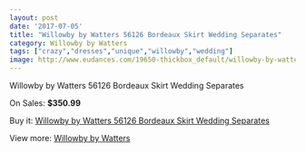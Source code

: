 ```yaml
---
layout: post
date: '2017-07-05'
title: "Willowby by Watters 56126 Bordeaux Skirt Wedding Separates"
category: Willowby by Watters
tags: ["crazy","dresses","unique","willowby","wedding"]
image: http://www.eudances.com/19650-thickbox_default/willowby-by-watters-56126-bordeaux-skirt-wedding-separates.jpg
---
```

Willowby by Watters 56126 Bordeaux Skirt Wedding Separates

On Sales: **$350.99**
<a href="https://www.eudances.com/en/willowby-by-watters/5838-willowby-by-watters-56126-bordeaux-skirt-wedding-separates.html"><amp-img layout="responsive" width="600" height="600" src="//www.eudances.com/19650-thickbox_default/willowby-by-watters-56126-bordeaux-skirt-wedding-separates.jpg" alt="Willowby by Watters 56126 Bordeaux Skirt Wedding Separates 0" /></a>
<a href="https://www.eudances.com/en/willowby-by-watters/5838-willowby-by-watters-56126-bordeaux-skirt-wedding-separates.html"><amp-img layout="responsive" width="600" height="600" src="//www.eudances.com/19657-thickbox_default/willowby-by-watters-56126-bordeaux-skirt-wedding-separates.jpg" alt="Willowby by Watters 56126 Bordeaux Skirt Wedding Separates 1" /></a>
<a href="https://www.eudances.com/en/willowby-by-watters/5838-willowby-by-watters-56126-bordeaux-skirt-wedding-separates.html"><amp-img layout="responsive" width="600" height="600" src="//www.eudances.com/19656-thickbox_default/willowby-by-watters-56126-bordeaux-skirt-wedding-separates.jpg" alt="Willowby by Watters 56126 Bordeaux Skirt Wedding Separates 2" /></a>
<a href="https://www.eudances.com/en/willowby-by-watters/5838-willowby-by-watters-56126-bordeaux-skirt-wedding-separates.html"><amp-img layout="responsive" width="600" height="600" src="//www.eudances.com/19655-thickbox_default/willowby-by-watters-56126-bordeaux-skirt-wedding-separates.jpg" alt="Willowby by Watters 56126 Bordeaux Skirt Wedding Separates 3" /></a>
<a href="https://www.eudances.com/en/willowby-by-watters/5838-willowby-by-watters-56126-bordeaux-skirt-wedding-separates.html"><amp-img layout="responsive" width="600" height="600" src="//www.eudances.com/19654-thickbox_default/willowby-by-watters-56126-bordeaux-skirt-wedding-separates.jpg" alt="Willowby by Watters 56126 Bordeaux Skirt Wedding Separates 4" /></a>
<a href="https://www.eudances.com/en/willowby-by-watters/5838-willowby-by-watters-56126-bordeaux-skirt-wedding-separates.html"><amp-img layout="responsive" width="600" height="600" src="//www.eudances.com/19653-thickbox_default/willowby-by-watters-56126-bordeaux-skirt-wedding-separates.jpg" alt="Willowby by Watters 56126 Bordeaux Skirt Wedding Separates 5" /></a>
<a href="https://www.eudances.com/en/willowby-by-watters/5838-willowby-by-watters-56126-bordeaux-skirt-wedding-separates.html"><amp-img layout="responsive" width="600" height="600" src="//www.eudances.com/19652-thickbox_default/willowby-by-watters-56126-bordeaux-skirt-wedding-separates.jpg" alt="Willowby by Watters 56126 Bordeaux Skirt Wedding Separates 6" /></a>
<a href="https://www.eudances.com/en/willowby-by-watters/5838-willowby-by-watters-56126-bordeaux-skirt-wedding-separates.html"><amp-img layout="responsive" width="600" height="600" src="//www.eudances.com/19651-thickbox_default/willowby-by-watters-56126-bordeaux-skirt-wedding-separates.jpg" alt="Willowby by Watters 56126 Bordeaux Skirt Wedding Separates 7" /></a>

Buy it: [Willowby by Watters 56126 Bordeaux Skirt Wedding Separates](https://www.eudances.com/en/willowby-by-watters/5838-willowby-by-watters-56126-bordeaux-skirt-wedding-separates.html "Willowby by Watters 56126 Bordeaux Skirt Wedding Separates")

View more: [Willowby by Watters](https://www.eudances.com/en/48-willowby-by-watters "Willowby by Watters")